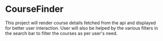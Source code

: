 # CourseFinder
This project will render course details fetched from the api and displayed for better user interaction. User will also be helped by the various filters in the search bar to filter the courses as per user's need.

